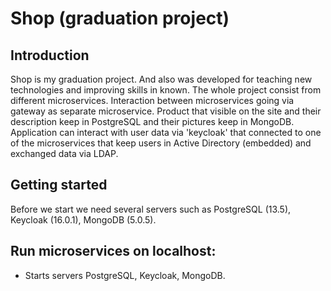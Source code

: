 # Shop (graduation project)

## Introduction

Shop is my graduation project. And also was developed for teaching new technologies and improving skills in known. The whole project consist from different microservices. Interaction between microservices going via gateway as separate microservice. Product that visible on the site and their description keep in PostgreSQL and their pictures keep in MongoDB. Application can interact with user data via 'keycloak' that connected to one of the microservices that keep users in Active Directory (embedded) and exchanged data via LDAP.


## Getting started
Before we start we need several servers such as PostgreSQL (13.5), Keycloak (16.0.1), MongoDB (5.0.5).

## Run microservices on localhost:
* Starts servers PostgreSQL, Keycloak, MongoDB.
